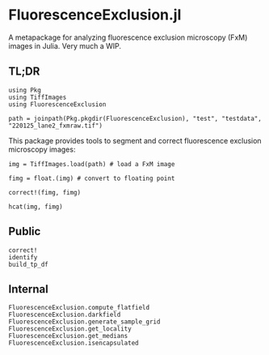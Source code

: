 # FluorescenceExclusion.jl

A metapackage for analyzing fluorescence exclusion microscopy (FxM) images in
Julia. Very much a WIP.

## TL;DR

```@setup 1
using Pkg
using TiffImages
using FluorescenceExclusion

path = joinpath(Pkg.pkgdir(FluorescenceExclusion), "test", "testdata", "220125_lane2_fxmraw.tif")
```

This package provides tools to segment and correct fluorescence exclusion
microscopy images:

```@example 1
img = TiffImages.load(path) # load a FxM image

fimg = float.(img) # convert to floating point

correct!(fimg, fimg)

hcat(img, fimg)
```

## Public

```@docs
correct!
identify
build_tp_df
```

## Internal

```@docs
FluorescenceExclusion.compute_flatfield
FluorescenceExclusion.darkfield
FluorescenceExclusion.generate_sample_grid
FluorescenceExclusion.get_locality
FluorescenceExclusion.get_medians
FluorescenceExclusion.isencapsulated
```
